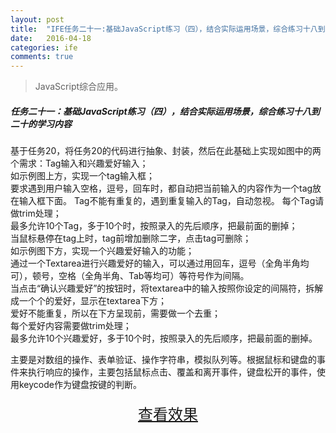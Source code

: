 ```yaml
---
layout: post
title:  "IFE任务二十一:基础JavaScript练习（四），结合实际运用场景，综合练习十八到二十的学习内容"
date:   2016-04-18
categories: ife
comments: true
---
```


>JavaScript综合应用。

##### 任务二十一：基础JavaScript练习（四），结合实际运用场景，综合练习十八到二十的学习内容

基于任务20，将任务20的代码进行抽象、封装，然后在此基础上实现如图中的两个需求：Tag输入和兴趣爱好输入；  
如示例图上方，实现一个tag输入框；  
要求遇到用户输入空格，逗号，回车时，都自动把当前输入的内容作为一个tag放在输入框下面。
Tag不能有重复的，遇到重复输入的Tag，自动忽视。
每个Tag请做trim处理；  
最多允许10个Tag，多于10个时，按照录入的先后顺序，把最前面的删掉；  
当鼠标悬停在tag上时，tag前增加删除二字，点击tag可删除；  
如示例图下方，实现一个兴趣爱好输入的功能；  
通过一个Textarea进行兴趣爱好的输入，可以通过用回车，逗号（全角半角均可），顿号，空格（全角半角、Tab等均可）等符号作为间隔。  
当点击“确认兴趣爱好”的按钮时，将textarea中的输入按照你设定的间隔符，拆解成一个个的爱好，显示在textarea下方；  
爱好不能重复，所以在下方呈现前，需要做一个去重；  
每个爱好内容需要做trim处理；  
最多允许10个兴趣爱好，多于10个时，按照录入的先后顺序，把最前面的删掉。

主要是对数组的操作、表单验证、操作字符串，模拟队列等。根据鼠标和键盘的事件来执行响应的操作，主要包括鼠标点击、覆盖和离开事件，键盘松开的事件，使用keycode作为键盘按键的判断。



<div>
<a href="https://irife.github.io/ife/tliyun/task21/task21.html" target="_blank"><div style="height:50px;line-height:50px;text-align:center;font-size:24px;">查看效果</div></a>
</div>

